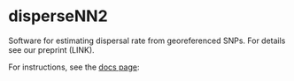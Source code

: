 # disperseNN2

Software for estimating dispersal rate from georeferenced SNPs. For details see our preprint (LINK).

For instructions, see the [docs page](https://dispersenn2.readthedocs.io/en/latest/):
